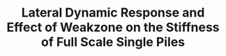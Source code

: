 ---
title: "Lateral Dynamic Response and Effect of Weakzone on the Stiffness of Full Scale Single Piles"
authors: 
  - "Boominathan, A."
  - "Kumar, K."
  - "Subramanian, R. M."
journal: Indian Geotechnical Journal, 45(1), 43‑50.
layout: publication
categories:
  - publications
tags:
  - journal 
---